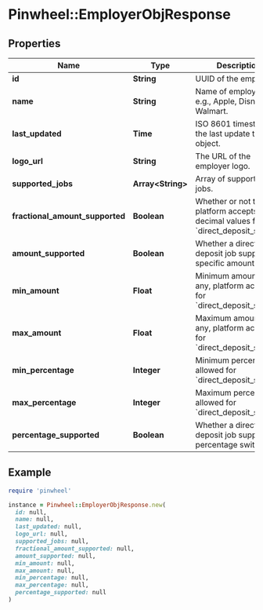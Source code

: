 # Pinwheel::EmployerObjResponse

## Properties

| Name | Type | Description | Notes |
| ---- | ---- | ----------- | ----- |
| **id** | **String** | UUID of the employer. |  |
| **name** | **String** | Name of employer, e.g., Apple, Disney, Walmart. |  |
| **last_updated** | **Time** | ISO 8601 timestamp of the last update to this object. |  |
| **logo_url** | **String** | The URL of the employer logo. | [optional] |
| **supported_jobs** | **Array&lt;String&gt;** | Array of supported jobs. |  |
| **fractional_amount_supported** | **Boolean** | Whether or not the platform accepts decimal values for &#x60;direct_deposit_switch&#x60;. |  |
| **amount_supported** | **Boolean** | Whether a direct deposit job supports specific amount. |  |
| **min_amount** | **Float** | Minimum amount, if any, platform accepts for &#x60;direct_deposit_switch&#x60;. | [optional] |
| **max_amount** | **Float** | Maximum amount, if any, platform accepts for &#x60;direct_deposit_switch&#x60;. | [optional] |
| **min_percentage** | **Integer** | Minimum percentage allowed for &#x60;direct_deposit_switch&#x60;. |  |
| **max_percentage** | **Integer** | Maximum percentage allowed for &#x60;direct_deposit_switch&#x60;. |  |
| **percentage_supported** | **Boolean** | Whether a direct deposit job supports percentage switching. |  |

## Example

```ruby
require 'pinwheel'

instance = Pinwheel::EmployerObjResponse.new(
  id: null,
  name: null,
  last_updated: null,
  logo_url: null,
  supported_jobs: null,
  fractional_amount_supported: null,
  amount_supported: null,
  min_amount: null,
  max_amount: null,
  min_percentage: null,
  max_percentage: null,
  percentage_supported: null
)
```

